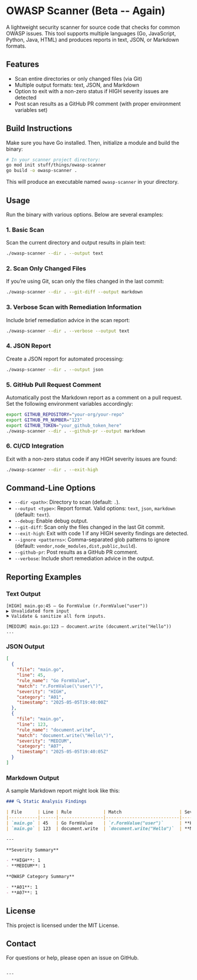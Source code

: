 

# OWASP Scanner (Beta -- Again)

A lightweight security scanner for source code that checks for common OWASP issues.
This tool supports multiple languages (Go, JavaScript, Python, Java, HTML) and produces reports in text, JSON, or Markdown formats.

## Features

- Scan entire directories or only changed files (via Git)
- Multiple output formats: text, JSON, and Markdown
- Option to exit with a non-zero status if HIGH severity issues are detected
- Post scan results as a GitHub PR comment (with proper environment variables set)

## Build Instructions

Make sure you have Go installed. Then, initialize a module and build the binary:

```bash
# In your scanner project directory:
go mod init stuff/things/owasp-scanner
go build -o owasp-scanner .
```

This will produce an executable named `owasp-scanner` in your directory.

## Usage

Run the binary with various options. Below are several examples:

### 1. Basic Scan

Scan the current directory and output results in plain text:

```bash
./owasp-scanner --dir . --output text
```

### 2. Scan Only Changed Files

If you’re using Git, scan only the files changed in the last commit:

```bash
./owasp-scanner --dir . --git-diff --output markdown
```

### 3. Verbose Scan with Remediation Information

Include brief remediation advice in the scan report:

```bash
./owasp-scanner --dir . --verbose --output text
```

### 4. JSON Report

Create a JSON report for automated processing:

```bash
./owasp-scanner --dir . --output json
```

### 5. GitHub Pull Request Comment

Automatically post the Markdown report as a comment on a pull request. Set the following environment variables accordingly:

```bash
export GITHUB_REPOSITORY="your-org/your-repo"
export GITHUB_PR_NUMBER="123"
export GITHUB_TOKEN="your_github_token_here"
./owasp-scanner --dir . --github-pr --output markdown
```

### 6. CI/CD Integration

Exit with a non-zero status code if any HIGH severity issues are found:

```bash
./owasp-scanner --dir . --exit-high
```

## Command-Line Options

- `--dir <path>`: Directory to scan (default: `.`).
- `--output <type>`: Report format. Valid options: `text`, `json`, `markdown` (default: `text`).
- `--debug`: Enable debug output.
- `--git-diff`: Scan only the files changed in the last Git commit.
- `--exit-high`: Exit with code 1 if any HIGH severity findings are detected.
- `--ignore <patterns>`: Comma-separated glob patterns to ignore (default: `vendor,node_modules,dist,public,build`).
- `--github-pr`: Post results as a GitHub PR comment.
- `--verbose`: Include short remediation advice in the output.

## Reporting Examples

### Text Output

```
[HIGH] main.go:45 – Go FormValue (r.FormValue("user"))
▶ Unvalidated form input
⚑ Validate & sanitize all form inputs.

[MEDIUM] main.go:123 – document.write (document.write("Hello"))
...
```

### JSON Output

```json
[
  {
    "file": "main.go",
    "line": 45,
    "rule_name": "Go FormValue",
    "match": "r.FormValue(\"user\")",
    "severity": "HIGH",
    "category": "A01",
    "timestamp": "2025-05-05T19:40:00Z"
  },
  {
    "file": "main.go",
    "line": 123,
    "rule_name": "document.write",
    "match": "document.write(\"Hello\")",
    "severity": "MEDIUM",
    "category": "A07",
    "timestamp": "2025-05-05T19:40:05Z"
  }
]
```

### Markdown Output

A sample Markdown report might look like this:

```markdown
### 🔍 Static Analysis Findings

| File      | Line | Rule            | Match                      | Severity | OWASP |
|-----------|------|-----------------|----------------------------|----------|-------|
| `main.go` | 45   | Go FormValue    | `r.FormValue("user")`      | **HIGH** | A01   |
| `main.go` | 123  | document.write  | `document.write("Hello")`  | **MEDIUM** | A07  |

---

**Severity Summary**

- **HIGH**: 1
- **MEDIUM**: 1

**OWASP Category Summary**

- **A01**: 1
- **A07**: 1
```

## License

This project is licensed under the MIT License.

## Contact

For questions or help, please open an issue on GitHub.
```

---
